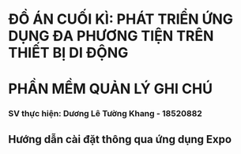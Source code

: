 # ĐỒ ÁN CUỐI KÌ: PHÁT TRIỂN ỨNG DỤNG ĐA PHƯƠNG TIỆN TRÊN THIẾT BỊ DI ĐỘNG
# PHẦN MỀM QUẢN LÝ GHI CHÚ
### SV thực hiện: Dương Lê Tường Khang - 18520882
## Hướng dẫn cài đặt thông qua ứng dụng Expo
